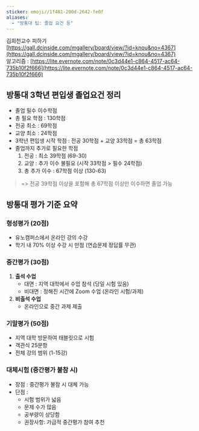 ```yaml
---
sticker: emoji//1f481-200d-2642-fe0f
aliases:
  - "방통대 팁: 졸업 요건 등"
---
```

김희천교수 피하기  
[https://gall.dcinside.com/mgallery/board/view/?id=knou&no=4367](https://gall.dcinside.com/mgallery/board/view/?id=knou&no=4367)  
알고리즘 : [https://lite.evernote.com/note/0c3d44e1-c864-4517-ac64-735b10f2f666](https://lite.evernote.com/note/0c3d44e1-c864-4517-ac64-735b10f2f666)  
  
## 방통대 3학년 편입생 졸업요건 정리  
- 졸업 필수 이수학점  
- 총 필요 학점 : 130학점  
- 전공 최소 : 69학점  
- 교양 최소 : 24학점  
- 3학년 편입생 시작 학점 : 전공 30학점 + 교양 33학점 = 총 63학점  
- 졸업까지 추가로 필요한 학점  
	1. 전공 : 최소 39학점 (69-30)  
	2. 교양 : 추가 이수 불필요 (시작 33학점 > 필수 24학점)  
	3. 총 추가 이수 : 67학점 이상 (130-63)  

> => 전공 39학점 이상을 포함해 총 67학점 이상만 이수하면 졸업 가능  
  
## 방통대 평가 기준 요약  
### 형성평가 (20점)  
- 유노캠퍼스에서 온라인 강의 수강  
- 학기 내 70% 이상 수강 시 만점 (연습문제 정답률 무관)  
  
### 중간평가 (30점)  
1. **출석 수업**  
	- 대면 : 지역 대학에서 수업 참석 (당일 시험 있음)  
	- 비대면 : 정해진 시간에 Zoom 수업 (온라인 시험/과제)  
2. **비출석 수업**  
	- 온라인으로 중간 과제 제출  
### 기말평가 (50점)  
- 지역 대학 방문하여 태블릿으로 시험  
- 객관식 25문항  
- 전체 강의 범위 (1-15강)  
### 대체시험 (중간평가 불참 시)  
- 장점 : 중간평가 불참 시 대체 가능  
- 단점 :  
	- 시험 범위가 넓음  
	- 문제 수가 많음  
	- 공부량이 상당함  
	- 권장사항: 가급적 중간평가 참여 추천